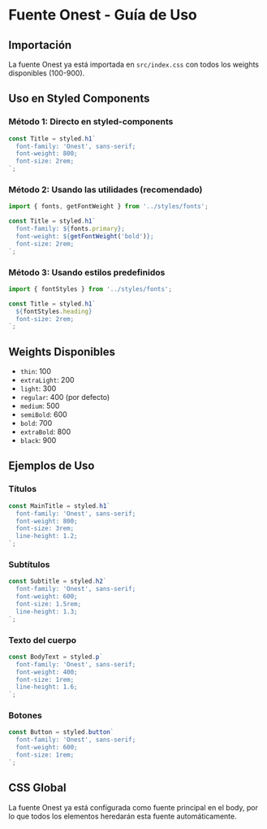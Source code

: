 # Fuente Onest - Guía de Uso

## Importación
La fuente Onest ya está importada en `src/index.css` con todos los weights disponibles (100-900).

## Uso en Styled Components

### Método 1: Directo en styled-components
```javascript
const Title = styled.h1`
  font-family: 'Onest', sans-serif;
  font-weight: 800;
  font-size: 2rem;
`;
```

### Método 2: Usando las utilidades (recomendado)
```javascript
import { fonts, getFontWeight } from '../styles/fonts';

const Title = styled.h1`
  font-family: ${fonts.primary};
  font-weight: ${getFontWeight('bold')};
  font-size: 2rem;
`;
```

### Método 3: Usando estilos predefinidos
```javascript
import { fontStyles } from '../styles/fonts';

const Title = styled.h1`
  ${fontStyles.heading}
  font-size: 2rem;
`;
```

## Weights Disponibles
- `thin`: 100
- `extraLight`: 200
- `light`: 300
- `regular`: 400 (por defecto)
- `medium`: 500
- `semiBold`: 600
- `bold`: 700
- `extraBold`: 800
- `black`: 900

## Ejemplos de Uso

### Títulos
```javascript
const MainTitle = styled.h1`
  font-family: 'Onest', sans-serif;
  font-weight: 800;
  font-size: 3rem;
  line-height: 1.2;
`;
```

### Subtítulos
```javascript
const Subtitle = styled.h2`
  font-family: 'Onest', sans-serif;
  font-weight: 600;
  font-size: 1.5rem;
  line-height: 1.3;
`;
```

### Texto del cuerpo
```javascript
const BodyText = styled.p`
  font-family: 'Onest', sans-serif;
  font-weight: 400;
  font-size: 1rem;
  line-height: 1.6;
`;
```

### Botones
```javascript
const Button = styled.button`
  font-family: 'Onest', sans-serif;
  font-weight: 600;
  font-size: 1rem;
`;
```

## CSS Global
La fuente Onest ya está configurada como fuente principal en el body, por lo que todos los elementos heredarán esta fuente automáticamente.
